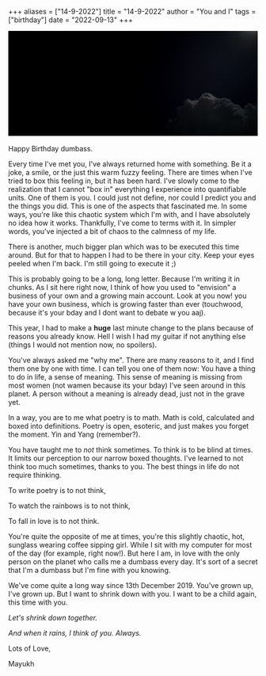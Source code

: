 +++
aliases = ["14-9-2022"]
title = "14-9-2022"
author = "You and I"
tags = ["birthday"]
date = "2022-09-13"
+++

<img src = "https://raw.githubusercontent.com/winking-skeever/letters/main/content/post/images/2022-09-14/sky.jpeg">

Happy Birthday dumbass. 

Every time I've met you, I've always returned home with something. Be it a joke, a smile, or the just this warm fuzzy feeling. There are times when I've tried to box this feeling in, but it has been hard. I've slowly come to the realization that I cannot "box in" everything I experience into quantifiable units. One of them is you. I could just not define, nor could I predict you and the things you did. This is one of the aspects that fascinated me. In some ways, you're like this chaotic system which I'm with, and I have absolutely no idea how it works. Thankfully, I've come to terms with it. In simpler words, you've injected a bit of chaos to the calmness of my life.

There is another, much bigger plan which was to be executed this time around. But for that to happen I had to be there in your city. Keep your eyes peeled when I'm back. I'm still going to execute it ;)

This is probably going to be a long, long letter. Because I'm writing it in chunks. As I sit here right now, I think of how you used to "envision" a business of your own and a growing main account. Look at you now! you have your own business, which is growing faster than ever (touchwood, because it's your bday and I dont want to debate w you aaj).

This year, I had to make a **huge** last minute change to the plans because of reasons you already know. Hell I wish I had my guitar if not anything else (things I would not mention now, no spoilers).

You've always asked me "why me". There are many reasons to it, and I find them one by one with time. I can tell you one of them now: You have a thing to do in life, a sense of meaning. This sense of meaning is missing from most women (not wamen because its your bday) I've seen around in this planet. A person without a meaning is already dead, just not in the grave yet.

In a way, you are to me what poetry is to math. Math is cold, calculated and boxed into definitions. Poetry is open, esoteric, and just makes you forget the moment. Yin and Yang (remember?).

You have taught me to *not* think sometimes. To think is to be blind at times. It limits our perception to our narrow boxed thoughts. I've learned to not think too much sometimes, thanks to you. The best things in life do not require thinking. 

To write poetry is to not think, 

To watch the rainbows is to not think, 

To fall in love is to not think.

You're quite the opposite of me at times, you're this slightly chaotic, hot, sunglass wearing coffee sipping girl. While I sit with my computer for most of the day (for example, right now!). But here I am, in love with the only person on the planet who calls me a dumbass every day. It's sort of a secret that I'm a dumbass but I'm fine with you knowing.

We've come quite a long way since 13th December 2019. You've grown up, I've grown up. But I want to shrink down with you. I want to be a child again, this time with you.

*Let's shrink down together.*

*And when it rains, I think of you. Always.*

Lots of Love,

Mayukh